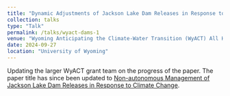 ```yaml
---
title: "Dynamic Adjustments of Jackson Lake Dam Releases in Response to Climate Change"
collection: talks
type: "Talk"
permalink: /talks/wyact-dams-1
venue: "Wyoming Anticipating the Climate-Water Transition (WyACT) All Hands Meeting"
date: 2024-09-27
location: "University of Wyoming"
---
```


Updating the larger WyACT grant team on the progress of the paper. The paper title has since been updated to [Non-autonomous Management of Jackson Lake Dam Releases in Response to Climate Change](https://fletcherian.github.io/publication/dams).
